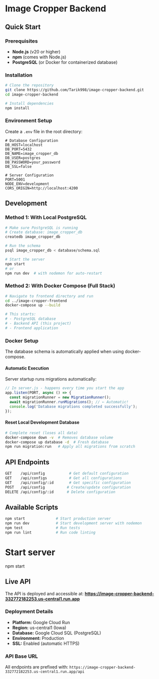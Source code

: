 # Image Cropper Backend

## Quick Start

### Prerequisites
- **Node.js** (v20 or higher)
- **npm** (comes with Node.js)
- **PostgreSQL** (or Docker for containerized database)

### Installation
```bash
# Clone the repository
git clone https://github.com/Tarik998/image-cropper-backend.git
cd image-cropper-backend

# Install dependencies
npm install
```

### Environment Setup
Create a `.env` file in the root directory:
```env
# Database Configuration
DB_HOST=localhost
DB_PORT=5432
DB_NAME=image_cropper_db
DB_USER=postgres
DB_PASSWORD=your_password
DB_SSL=false

# Server Configuration
PORT=5001
NODE_ENV=development
CORS_ORIGIN=http://localhost:4200
```

## Development

### Method 1: With Local PostgreSQL
```bash
# Make sure PostgreSQL is running
# Create database: image_cropper_db
createdb image_cropper_db

# Run the schema
psql image_cropper_db < database/schema.sql

# Start the server
npm start
# or
npm run dev  # with nodemon for auto-restart
```

### Method 2: With Docker Compose (Full Stack)
```bash
# Navigate to frontend directory and run
cd ../image-cropper-frontend
docker-compose up --build

# This starts:
# - PostgreSQL database
# - Backend API (this project)
# - Frontend application
```

### Docker Setup
The database schema is automatically applied when using docker-compose.


#### **Automatic Execution**
Server startup runs migrations automatically:
```javascript
// In server.js - happens every time you start the app
app.listen(PORT, async () => {
  const migrationRunner = new MigrationRunner();
  await migrationRunner.runMigrations(); // ← Automatic!
  console.log('Database migrations completed successfully');
});
```

#### **Reset Local Development Database**
```bash
# Complete reset (loses all data)
docker-compose down -v  # Removes database volume
docker-compose up database -d  # Fresh database
npm run migration:run   # Apply all migrations from scratch
```


## API Endpoints

```bash
GET    /api/config           # Get default configuration
GET    /api/configs          # Get all configurations
GET    /api/config/:id       # Get specific configuration
POST   /api/config          # Create/update configuration
DELETE /api/config/:id      # Delete configuration
```

## Available Scripts

```bash
npm start              # Start production server
npm run dev            # Start development server with nodemon
npm test               # Run tests
npm run lint           # Run code linting
```

# Start server
npm start

## Live API

The API is deployed and accessible at:
**https://image-cropper-backend-332772182253.us-central1.run.app**

### Deployment Details
- **Platform:** Google Cloud Run
- **Region:** us-central1 (Iowa)
- **Database:** Google Cloud SQL (PostgreSQL)
- **Environment:** Production
- **SSL:** Enabled (automatic HTTPS)

### API Base URL
All endpoints are prefixed with: `https://image-cropper-backend-332772182253.us-central1.run.app/api`
